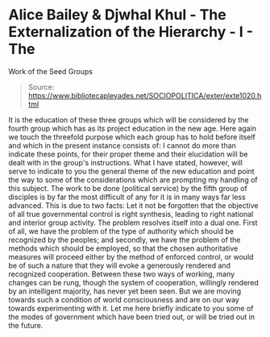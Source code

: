 # Alice Bailey & Djwhal Khul - The Externalization of the Hierarchy - I - The
Work of the Seed Groups

> Source: https://www.bibliotecapleyades.net/SOCIOPOLITICA/exter/exte1020.html

It is the education of these three groups which will be considered by the fourth group which has as its project education in the new age. Here again we touch the threefold purpose which each group has to hold before itself and which in the present instance consists of:
I cannot do more than indicate these points, for their proper theme and their elucidation will be dealt with in the group's instructions. What I have stated, however, will serve to indicate to you the general theme of the new education and point the way to some of the considerations which are prompting my handling of this subject.
The work to be done (political service) by the fifth group of disciples is by far the most difficult of any for it is in many ways far less advanced. This is due to two facts:
Let it not be forgotten that the objective of all true governmental control is right synthesis, leading to right national and interior group activity. The problem resolves itself into a dual one. First of all, we have the problem of the type of authority which should be recognized by the peoples; and secondly, we have the problem of the methods which should be employed, so that the chosen authoritative measures will proceed either by the method of enforced control, or would be of such a nature that they will evoke a generously rendered and recognized cooperation. Between these two ways of working, many changes can be rung, though the system of cooperation, willingly rendered by an intelligent majority, has never yet been seen. But we are moving towards such a condition of world consciousness and are on our way towards experimenting with it.
Let me here briefly indicate to you some of the modes of government which have been tried out, or will be tried out in the future.
